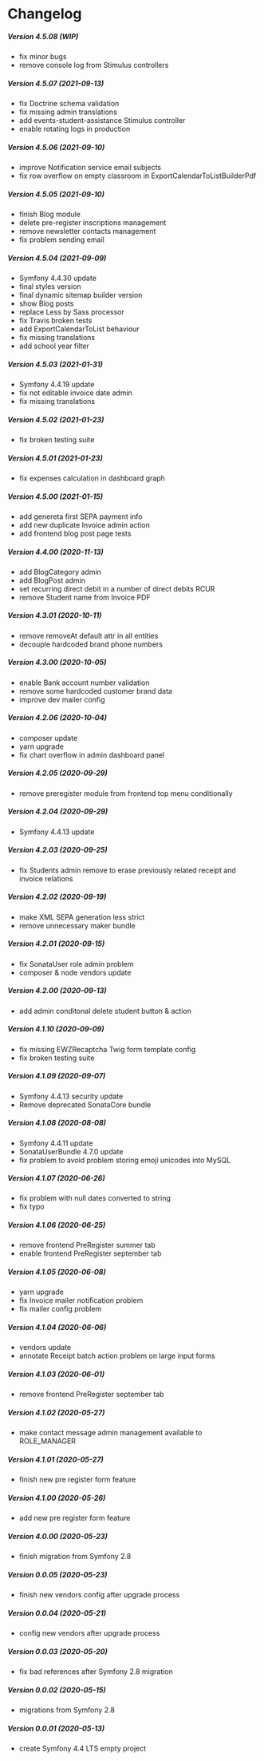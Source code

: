 Changelog
=========

##### Version 4.5.08 (WIP)
 * fix minor bugs
 * remove console log from Stimulus controllers

##### Version 4.5.07 (2021-09-13)
 * fix Doctrine schema validation
 * fix missing admin translations
 * add events-student-assistance Stimulus controller
 * enable rotating logs in production

##### Version 4.5.06 (2021-09-10)
 * improve Notification service email subjects
 * fix row overflow on empty classroom in ExportCalendarToListBuilderPdf

##### Version 4.5.05 (2021-09-10)
 * finish Blog module
 * delete pre-register inscriptions management
 * remove newsletter contacts management
 * fix problem sending email

##### Version 4.5.04 (2021-09-09)
 * Symfony 4.4.30 update
 * final styles version
 * final dynamic sitemap builder version
 * show Blog posts
 * replace Less by Sass processor
 * fix Travis broken tests
 * add ExportCalendarToList behaviour
 * fix missing translations
 * add school year filter

##### Version 4.5.03 (2021-01-31)
 * Symfony 4.4.19 update
 * fix not editable invoice date admin
 * fix missing translations

##### Version 4.5.02 (2021-01-23)
 * fix broken testing suite

##### Version 4.5.01 (2021-01-23)
 * fix expenses calculation in dashboard graph

##### Version 4.5.00 (2021-01-15)
 * add genereta first SEPA payment info
 * add new duplicate Invoice admin action
 * add frontend blog post page tests

##### Version 4.4.00 (2020-11-13)
 * add BlogCategory admin
 * add BlogPost admin
 * set recurring direct debit in a number of direct debits RCUR
 * remove Student name from Invoice PDF

##### Version 4.3.01 (2020-10-11)
 * remove removeAt default attr in all entities
 * decouple hardcoded brand phone numbers

##### Version 4.3.00 (2020-10-05)
 * enable Bank account number validation
 * remove some hardcoded customer brand data
 * improve dev mailer config

##### Version 4.2.06 (2020-10-04)
 * composer update
 * yarn upgrade
 * fix chart overflow in admin dashboard panel

##### Version 4.2.05 (2020-09-29)
 * remove preregister module from frontend top menu conditionally

##### Version 4.2.04 (2020-09-29)
 * Symfony 4.4.13 update

##### Version 4.2.03 (2020-09-25)
 * fix Students admin remove to erase previously related receipt and invoice relations

##### Version 4.2.02 (2020-09-19)
 * make XML SEPA generation less strict
 * remove unnecessary maker bundle

##### Version 4.2.01 (2020-09-15)
 * fix SonataUser role admin problem
 * composer & node vendors update

##### Version 4.2.00 (2020-09-13)
 * add admin conditonal delete student button & action

##### Version 4.1.10 (2020-09-09)
 * fix missing EWZRecaptcha Twig form template config
 * fix broken testing suite

##### Version 4.1.09 (2020-09-07)
 * Symfony 4.4.13 security update
 * Remove deprecated SonataCore bundle

##### Version 4.1.08 (2020-08-08)
 * Symfony 4.4.11 update
 * SonataUserBundle 4.7.0 update
 * fix problem to avoid problem storing emoji unicodes into MySQL

##### Version 4.1.07 (2020-06-26)
 * fix problem with null dates converted to string
 * fix typo

##### Version 4.1.06 (2020-06-25)
 * remove frontend PreRegister summer tab
 * enable frontend PreRegister september tab

##### Version 4.1.05 (2020-06-08)
 * yarn upgrade
 * fix Invoice mailer notification problem
 * fix mailer config problem

##### Version 4.1.04 (2020-06-06)
 * vendors update
 * annotate Receipt batch action problem on large input forms

##### Version 4.1.03 (2020-06-01)
 * remove frontend PreRegister september tab

##### Version 4.1.02 (2020-05-27)
 * make contact message admin management available to ROLE_MANAGER

##### Version 4.1.01 (2020-05-27)
 * finish new pre register form feature

##### Version 4.1.00 (2020-05-26)
 * add new pre register form feature

##### Version 4.0.00 (2020-05-23)
 * finish migration from Symfony 2.8

##### Version 0.0.05 (2020-05-23)
 * finish new vendors config after upgrade process

##### Version 0.0.04 (2020-05-21)
 * config new vendors after upgrade process

##### Version 0.0.03 (2020-05-20)
 * fix bad references after Symfony 2.8 migration

##### Version 0.0.02 (2020-05-15)
 * migrations from Symfony 2.8
 
##### Version 0.0.01 (2020-05-13)
 * create Symfony 4.4 LTS empty project
